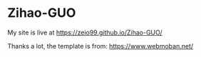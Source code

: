 # Zihao-GUO

My site is live at https://zeio99.github.io/Zihao-GUO/

Thanks a lot, the template is from: https://www.webmoban.net/
